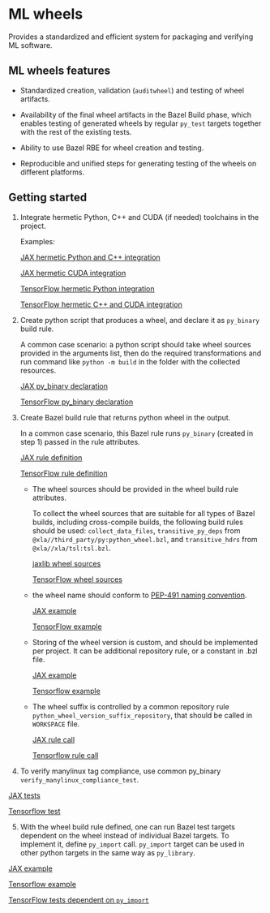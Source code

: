 # ML wheels

Provides a standardized and efficient system for packaging and verifying ML
software.

## ML wheels features

- Standardized creation, validation (`auditwheel`) and testing of wheel
  artifacts.

- Availability of the final wheel artifacts in the Bazel Build phase, which
  enables testing of generated wheels by regular `py_test` targets
  together with the rest of the existing tests.

- Ability to use Bazel RBE for wheel creation and testing.

- Reproducible and unified steps for generating testing of the wheels on
  different platforms.

## Getting started

1. Integrate hermetic Python, C++ and CUDA (if needed) toolchains in the
   project.

   Examples:

   [JAX hermetic Python and C++ integration](https://github.com/jax-ml/jax/blob/006b2904720bf029cb4298ab963f8f50438e79df/WORKSPACE#L16-L84)

   [JAX hermetic CUDA integration](https://github.com/jax-ml/jax/blob/006b2904720bf029cb4298ab963f8f50438e79df/WORKSPACE#L131-L196)

   [TensorFlow hermetic Python integration](https://github.com/tensorflow/tensorflow/blob/5feca557408c3552494c4db03a02b36f9817bd37/WORKSPACE#L32-L67)

   [TensorFlow hermetic C++ and CUDA integration](https://github.com/tensorflow/tensorflow/blob/5feca557408c3552494c4db03a02b36f9817bd37/WORKSPACE#L94-L170)

2. Create python script that produces a wheel, and declare it as `py_binary`
   build rule.

   A common case scenario: a python script should take wheel sources provided in
   the arguments list, then do the required transformations and run command like
   `python -m build` in the folder with the collected resources.

   [JAX py_binary declaration](https://github.com/jax-ml/jax/blob/006b2904720bf029cb4298ab963f8f50438e79df/jaxlib/tools/BUILD.bazel#L230-L241)

   [TensorFlow py_binary declaration](https://github.com/tensorflow/tensorflow/blob/5feca557408c3552494c4db03a02b36f9817bd37/tensorflow/tools/pip_package/BUILD#L242-L253)

3. Create Bazel build rule that returns python wheel in the output.

   In a common case scenario, this Bazel rule runs `py_binary` (created in
   step 1) passed in the rule attributes.

   [JAX rule definition](https://github.com/tensorflow/tensorflow/blob/5feca557408c3552494c4db03a02b36f9817bd37/tensorflow/tools/pip_package/BUILD#L242-L253)

   [TensorFlow rule definition](https://github.com/tensorflow/tensorflow/blob/5feca557408c3552494c4db03a02b36f9817bd37/tensorflow/tools/pip_package/utils/tf_wheel.bzl#L137-L154)

   - The wheel sources should be provided in the wheel build rule attributes.

     To collect the wheel sources that are suitable for all types of Bazel
     builds, including cross-compile builds, the following build rules should be
     used: `collect_data_files`, `transitive_py_deps` from
     `@xla//third_party/py:python_wheel.bzl`, and `transitive_hdrs` from
     `@xla//xla/tsl:tsl.bzl`.

     [jaxlib wheel sources](https://github.com/jax-ml/jax/blob/006b2904720bf029cb4298ab963f8f50438e79df/jaxlib/tools/BUILD.bazel#L243-L265)

     [TensorFlow wheel sources](https://github.com/tensorflow/tensorflow/blob/5feca557408c3552494c4db03a02b36f9817bd37/tensorflow/tools/pip_package/BUILD#L312-L367)

   - the wheel name should conform to
     [PEP-491 naming convention](https://peps.python.org/pep-0491/#file-name-convention).

     [JAX example](https://github.com/jax-ml/jax/blob/006b2904720bf029cb4298ab963f8f50438e79df/jaxlib/jax.bzl#L326-L348)

     [TensorFlow example](https://github.com/tensorflow/tensorflow/blob/5feca557408c3552494c4db03a02b36f9817bd37/tensorflow/tools/pip_package/utils/tf_wheel.bzl#L56-L69)

   - Storing of the wheel version is custom, and should be implemented per
     project. It can be additional repository rule, or a constant in .bzl file.

     [JAX example](https://github.com/jax-ml/jax/blob/006b2904720bf029cb4298ab963f8f50438e79df/WORKSPACE#L108-L114)

     [Tensorflow example](https://github.com/tensorflow/tensorflow/blob/5feca557408c3552494c4db03a02b36f9817bd37/tensorflow/tf_version.bzl#L11)

   - The wheel suffix is controlled by a common repository rule
     `python_wheel_version_suffix_repository`, that should be called in
     `WORKSPACE` file.

     [JAX rule call](https://github.com/jax-ml/jax/blob/006b2904720bf029cb4298ab963f8f50438e79df/WORKSPACE#L127-L129)

     [Tensorflow rule call](https://github.com/tensorflow/tensorflow/blob/5feca557408c3552494c4db03a02b36f9817bd37/WORKSPACE#L92)

4. To verify manylinux tag compliance, use common py_binary
  `verify_manylinux_compliance_test`.

  [JAX tests](https://github.com/jax-ml/jax/blob/006b2904720bf029cb4298ab963f8f50438e79df/jaxlib/tools/BUILD.bazel#L626-L668)

  [Tensorflow test](https://github.com/tensorflow/tensorflow/blob/5feca557408c3552494c4db03a02b36f9817bd37/tensorflow/tools/pip_package/BUILD#L441-L450)

5. With the wheel build rule defined, one can run Bazel test targets dependent
  on the wheel instead of individual Bazel targets. To implement it, define
  `py_import` call. `py_import` target can be used in other python targets in
  the same way as `py_library`.

  [JAX example](https://github.com/jax-ml/jax/blob/006b2904720bf029cb4298ab963f8f50438e79df/jaxlib/tools/BUILD.bazel#L542-L570)

  [Tensorflow example](https://github.com/tensorflow/tensorflow/blob/5feca557408c3552494c4db03a02b36f9817bd37/tensorflow/tools/pip_package/BUILD#L452-L485)

  [TensorFlow tests dependent on `py_import`](https://github.com/tensorflow/tensorflow/blob/5feca557408c3552494c4db03a02b36f9817bd37/tensorflow/tools/pip_package/BUILD#L411-L439)
